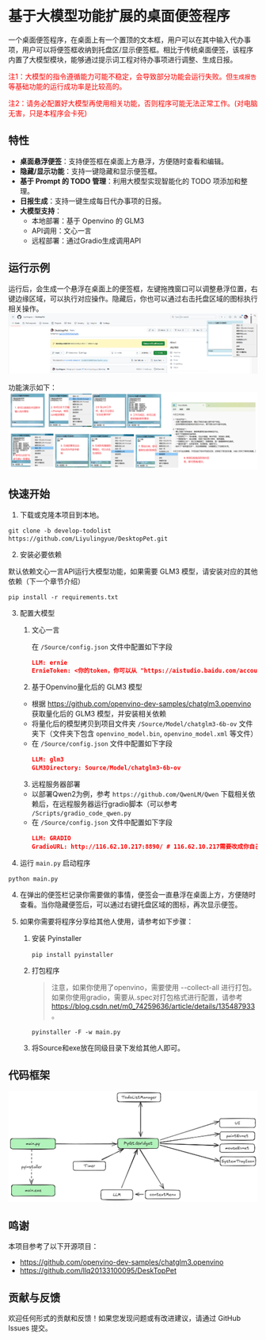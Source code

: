 # 基于大模型功能扩展的桌面便签程序  

一个桌面便签程序，在桌面上有一个置顶的文本框，用户可以在其中输入代办事项，用户可以将便签框收纳到托盘区/显示便签框。相比于传统桌面便签，该程序内置了大模型模块，能够通过提示词工程对待办事项进行调整、生成日报。

<span style="color: red;">注1：大模型的指令遵循能力可能不稳定，会导致部分功能会运行失败。但`生成报告`等基础功能的运行成功率是比较高的。</span>

<span style="color: red;">注2：请务必配置好大模型再使用相关功能，否则程序可能无法正常工作。(对电脑无害，只是本程序会卡死)</span>

## 特性  
  
- **桌面悬浮便签**：支持便签框在桌面上方悬浮，方便随时查看和编辑。  
- **隐藏/显示功能**：支持一键隐藏和显示便签框。  
- **基于 Prompt 的 TODO 管理**：利用大模型实现智能化的 TODO 项添加和整理。  
- **日报生成**：支持一键生成每日代办事项的日报。  
- **大模型支持**： 
   - 本地部署：基于 Openvino 的 GLM3
   - API调用：文心一言
   - 远程部署：通过Gradio生成调用API

## 运行示例 
运行后，会生成一个悬浮在桌面上的便签框，左键拖拽窗口可以调整悬浮位置，右键边缘区域，可以执行对应操作。隐藏后，你也可以通过右击托盘区域的图标执行相关操作。
![run_example.png](Docs/Images/run_example.png)

功能演示如下：
![run_example2.png](Docs/Images/run_example2.png)

## 快速开始 

1. 下载或克隆本项目到本地。  
```commandline
git clone -b develop-todolist https://github.com/Liyulingyue/DesktopPet.git
```

2. 安装必要依赖

默认依赖文心一言API运行大模型功能，如果需要 GLM3 模型，请安装对应的其他依赖（下一个章节介绍）
```commandline
pip install -r requirements.txt
```

3. 配置大模型
   1. 文心一言

      在 `/Source/config.json` 文件中配置如下字段
        ```json
        LLM: ernie
        ErnieToken: <你的token，你可以从 "https://aistudio.baidu.com/account/accessToken" 获取此token>
        ```

   2. 基于Openvino量化后的 GLM3 模型
    - 根据 https://github.com/openvino-dev-samples/chatglm3.openvino 获取量化后的 GLM3 模型，并安装相关依赖
    - 将量化后的模型拷贝到项目文件夹 `/Source/Model/chatglm3-6b-ov` 文件夹下（文件夹下包含 `openvino_model.bin`, `openvino_model.xml` 等文件）
    - 在 `/Source/config.json` 文件中配置如下字段
        ```json
        LLM: glm3
        GLM3Directory: Source/Model/chatglm3-6b-ov
        ```
   3. 远程服务器部署
     - 以部署Qwen2为例，参考 `https://github.com/QwenLM/Qwen` 下载相关依赖后，在远程服务器运行gradio脚本（可以参考 `/Scripts/gradio_code_qwen.py`
     - 在 `/Source/config.json` 文件中配置如下字段
        ```json
        LLM: GRADIO
        GradioURL: http://116.62.10.217:8890/ # 116.62.10.217需要改成你自己的服务器IP，8890需要改成你自己的端口号
        ```

3. 运行 `main.py` 启动程序
```commandline
python main.py
```

4. 在弹出的便签栏记录你需要做的事情，便签会一直悬浮在桌面上方，方便随时查看。当你隐藏便签后，可以通过右键托盘区域的图标，再次显示便签。  

5. 如果你需要将程序分享给其他人使用，请参考如下步骤：
   1. 安装 Pyinstaller 
      
      `pip install pyinstaller`
   
   2. 打包程序 
       > 注意，如果你使用了openvino，需要使用 --collect-all 进行打包。如果你使用gradio，需要从.spec对打包格式进行配置，请参考 https://blog.csdn.net/m0_74259636/article/details/135487933 。

       `pyinstaller -F -w main.py` 
   
   3. 将Source和exe放在同级目录下发给其他人即可。

## 代码框架
![workflow.png](Docs/Images/workflow.png)

## 鸣谢
本项目参考了以下开源项目：
- https://github.com/openvino-dev-samples/chatglm3.openvino
- https://github.com/llq20133100095/DeskTopPet

## 贡献与反馈
欢迎任何形式的贡献和反馈！如果您发现问题或有改进建议，请通过 GitHub Issues 提交。
